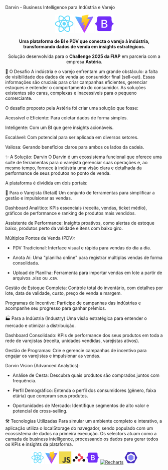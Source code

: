 Darvin - Business Intelligence para Indústria e Varejo
<p align="center">
<img src="https://raw.githubusercontent.com/devicons/devicon/master/icons/react/react-original.svg" alt="React" width="60" height="60"/>
<img src="https://raw.githubusercontent.com/devicons/devicon/master/icons/vitejs/vitejs-original.svg" alt="Vite" width="60" height="60"/>
<img src="https://raw.githubusercontent.com/devicons/devicon/master/icons/bootstrap/bootstrap-plain.svg" alt="React Bootstrap" width="60" height="60"/>
</p>

<p align="center">
<strong>Uma plataforma de BI e PDV que conecta o varejo à indústria, transformando dados de venda em insights estratégicos.</strong>
</p>
<p align="center">
Solução desenvolvida para o <strong>Challenge 2025 da FIAP</strong> em parceria com a empresa <strong>Astéria</strong>.
</p>

🚀 O Desafio
A indústria e o varejo enfrentam um grande obstáculo: a falta de visibilidade dos dados de venda ao consumidor final (sell-out). Essas informações são cruciais para criar campanhas eficientes, gerenciar estoques e entender o comportamento do consumidor. As soluções existentes são caras, complexas e inacessíveis para o pequeno comerciante.


O desafio proposto pela Astéria foi criar uma solução que fosse:

Acessível e Eficiente: Para coletar dados de forma simples.

Inteligente: Com um BI que gere insights acionáveis.

Escalável: Com potencial para ser aplicada em diversos setores.

Valiosa: Gerando benefícios claros para ambos os lados da cadeia.

✨ A Solução: Darvin 
O Darvin é um ecossistema funcional que oferece uma suíte de ferramentas para o varejista gerenciar suas operações e, ao mesmo tempo, fornece à indústria uma visão clara e detalhada da performance de seus produtos no ponto de venda.


A plataforma é dividida em dois portais:

🏪 Para o Varejista (Retail)
Um conjunto de ferramentas para simplificar a gestão e impulsionar as vendas.

Dashboard Analítico: KPIs essenciais (receita, vendas, ticket médio), gráficos de performance e ranking de produtos mais vendidos.

Assistente de Performance: Insights proativos, como alertas de estoque baixo, produtos perto da validade e itens com baixo giro.

Múltiplos Pontos de Venda (PDV):

- PDV Tradicional: Interface visual e rápida para vendas do dia a dia.

- Anota Aí: Uma "planilha online" para registrar múltiplas vendas de forma consolidada.

- Upload de Planilha: Ferramenta para importar vendas em lote a partir de arquivos .xlsx ou .csv.

Gestão de Estoque Completa: Controle total do inventário, com detalhes por lote, data de validade, custo, preço de venda e margem.

Programas de Incentivo: Participe de campanhas das indústrias e acompanhe seu progresso para ganhar prêmios.


🏭 Para a Indústria (Industry)
Uma visão estratégica para entender o mercado e otimizar a distribuição.

Dashboard Consolidado: KPIs de performance dos seus produtos em toda a rede de varejistas (receita, unidades vendidas, varejistas ativos).

Gestão de Programas: Crie e gerencie campanhas de incentivo para engajar os varejistas e impulsionar as vendas.

Darvin Vision (Advanced Analytics):

- Análise de Cesta: Descubra quais produtos são comprados juntos com frequência.

- Perfil Demográfico: Entenda o perfil dos consumidores (gênero, faixa etária) que compram seus produtos.

- Oportunidades de Mercado: Identifique segmentos de alto valor e potencial de cross-selling.


🛠️ Tecnologias Utilizadas
Para simular um ambiente completo e interativo, a aplicação utiliza o localStorage do navegador, sendo populado com um ecossistema de dados na primeira execução. Os selectors atuam como a camada de business intelligence, processando os dados para gerar todos os KPIs e insights da plataforma.

<p align="center">
<a href="https://react.dev/" target="_blank" rel="noreferrer"><img src="https://raw.githubusercontent.com/devicons/devicon/master/icons/react/react-original.svg" alt="React" width="40" height="40"/></a>
<a href="https://vitejs.dev/" target="_blank" rel="noreferrer"><img src="https://raw.githubusercontent.com/devicons/devicon/master/icons/vitejs/vitejs-original.svg" alt="Vite" width="40" height="40"/></a>
<a href="https://developer.mozilla.org/en-US/docs/Web/JavaScript" target="_blank" rel="noreferrer"><img src="https://raw.githubusercontent.com/devicons/devicon/master/icons/javascript/javascript-original.svg" alt="JavaScript" width="40" height="40"/></a>
<a href="https://reactrouter.com/" target="_blank" rel="noreferrer"><img src="https://raw.githubusercontent.com/devicons/devicon/master/icons/reactrouter/reactrouter-original.svg" alt="React Router" width="40" height="40"/></a>
<a href="https://react-bootstrap.github.io/" target="_blank" rel="noreferrer"><img src="https://raw.githubusercontent.com/devicons/devicon/master/icons/bootstrap/bootstrap-plain.svg" alt="React Bootstrap" width="40" height="40"/></a>
<a href="https://recharts.org/" target="_blank" rel="noreferrer"><img src="https://camo.githubusercontent.com/a61061730a66f7f2235c607833a69a5e8f498c4d15682c3f3f01b315629f19a0/68747470733a2f2f72656368617274732e6f72672f656e2d55532f6173736574732f6c6f676f2e737667" alt="Recharts" height="40"/></a>
<a href="https://eslint.org/" target="_blank" rel="noreferrer"><img src="https://raw.githubusercontent.com/devicons/devicon/master/icons/eslint/eslint-original.svg" alt="ESLint" width="40" height="40"/></a>
</p>